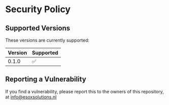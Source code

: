 # Security Policy

## Supported Versions

These versions are currently supported:

| Version | Supported          |
| ------- | ------------------ |
| 0.1.0   | :white_check_mark: |


## Reporting a Vulnerability

If you find a vulnerability, please report this to the owners of this repository, at info@esoxsolutions.nl
